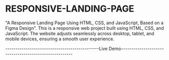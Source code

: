 # RESPONSIVE-LANDING-PAGE 
 "A Responsive Landing Page Using HTML, CSS, and JavaScript, 
Based on a  Figma Design".
This is a responsive web project built using HTML, CSS, and JavaScript.
The website adjusts seamlessly across desktop, tablet, and mobile devices, ensuring a smooth user experience.


----------------------------------------------Live Demo------------------------------------------------------
